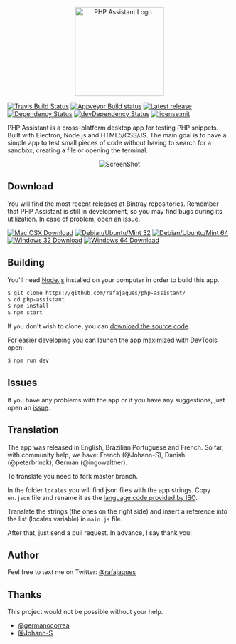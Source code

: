 <p align="center">
  <img width="200" src="https://raw.githubusercontent.com/rafajaques/php-assistant/master/app/gfx/readme/logo.png" alt="PHP Assistant Logo"/>
</p>

[![Travis Build Status](https://travis-ci.org/rafajaques/php-assistant.svg?branch=master)](https://travis-ci.org/rafajaques/php-assistant)
[![Appveyor Build status](https://ci.appveyor.com/api/projects/status/r4wsabo0ury7a5kg?svg=true)](https://ci.appveyor.com/project/rafajaques/php-assistant)
[![Latest release](https://img.shields.io/github/tag/rafajaques/php-assistant.svg)](https://github.com/rafajaques/php-assistant/releases)
[![Dependency Status](https://david-dm.org/rafajaques/php-assistant.svg?path=app)](https://david-dm.org/rafajaques/php-assistant?path=app)
[![devDependency Status](https://david-dm.org/rafajaques/php-assistant/dev-status.svg)](https://david-dm.org/rafajaques/php-assistant#info=devDependencies)
[![license:mit](https://img.shields.io/badge/license-mit-blue.svg)](https://opensource.org/licenses/MIT)

PHP Assistant is a cross-platform desktop app for testing PHP snippets.
Built with Electron, Node.js and HTML5/CSS/JS.
The main goal is to have a simple app to test small pieces of code without having to search for a sandbox, creating a file or opening the terminal.

<p align="center">
  <img src="https://raw.githubusercontent.com/rafajaques/php-assistant/master/app/gfx/readme/screenshot.png" alt="ScreenShot"/>
</p>

## Download

You will find the most recent releases at Bintray repositories. Remember that PHP Assistant is still in development, so you may find bugs during its utilization. In case of problem, open an [issue](https://github.com/rafajaques/php-assistant/issues).

[![Mac OSX Download](https://img.shields.io/badge/download-Mac%20OSX-blue.svg)](https://github.com/rafajaques/php-assistant/releases/download/v0.0.10/phpassistant-0.0.10.dmg)
[![Debian/Ubuntu/Mint 32](https://img.shields.io/badge/download-Debian%2FUbuntu%2FMint%20(32)-blue.svg)](https://github.com/rafajaques/php-assistant/releases/download/v0.0.10/phpassistant-0.0.10-ia32.deb)
[![Debian/Ubuntu/Mint 64](https://img.shields.io/badge/download-Debian%2FUbuntu%2FMint%20(64)-blue.svg)](https://github.com/rafajaques/php-assistant/releases/download/v0.0.10/phpassistant-0.0.10.deb)
[![Windows 32 Download](https://img.shields.io/badge/download-Windows%20(32)-blue.svg)](https://github.com/rafajaques/php-assistant/releases/download/v0.0.10/phpassistant-Setup-0.0.10-ia32.exe)
[![Windows 64 Download](https://img.shields.io/badge/download-Windows%20(64)-blue.svg)](https://github.com/rafajaques/php-assistant/releases/download/v0.0.10/phpassistant-Setup-0.0.10.exe)

## Building

You'll need [Node.js](https://nodejs.org) installed on your computer in order to build this app.

```bash
$ git clone https://github.com/rafajaques/php-assistant/
$ cd php-assistant
$ npm install
$ npm start
```

If you don't wish to clone, you can [download the source code](https://github.com/rafajaques/php-assistant/archive/master.zip).

For easier developing you can launch the app maximized with DevTools open:

```bash
$ npm run dev
```

## Issues

If you have any problems with the app or if you have any suggestions, just open an [issue](https://github.com/rafajaques/php-assistant/issues).

## Translation

The app was released in English, Brazilian Portuguese and French.
So far, with community help, we have: French (@Johann-S), Danish (@peterbrinck), German (@ingowalther).

To translate you need to fork master branch.

In the folder `locales` you will find json files with the app strings.
Copy `en.json` file and rename it as the [language code provided by ISO](http://www.lingoes.net/en/translator/langcode.htm).

Translate the strings (the ones on the right side) and insert a reference into the list (locales variable) in `main.js` file.

After that, just send a pull request. In advance, I say thank you!

## Author

Feel free to text me on Twitter: [@rafajaques](https://twitter.com/rafajaques)

## Thanks

This project would not be possible without your help.

- [@germanocorrea](https://github.com/germanocorrea)
- [@Johann-S](https://github.com/johann-s)
